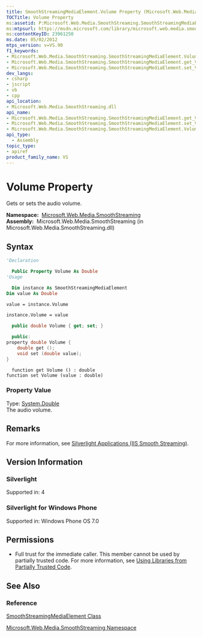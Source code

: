 ```yaml
---
title: SmoothStreamingMediaElement.Volume Property (Microsoft.Web.Media.SmoothStreaming)
TOCTitle: Volume Property
ms:assetid: P:Microsoft.Web.Media.SmoothStreaming.SmoothStreamingMediaElement.Volume
ms:mtpsurl: https://msdn.microsoft.com/library/microsoft.web.media.smoothstreaming.smoothstreamingmediaelement.volume(v=VS.90)
ms:contentKeyID: 23961250
ms.date: 05/02/2012
mtps_version: v=VS.90
f1_keywords:
- Microsoft.Web.Media.SmoothStreaming.SmoothStreamingMediaElement.Volume
- Microsoft.Web.Media.SmoothStreaming.SmoothStreamingMediaElement.get_Volume
- Microsoft.Web.Media.SmoothStreaming.SmoothStreamingMediaElement.set_Volume
dev_langs:
- csharp
- jscript
- vb
- cpp
api_location:
- Microsoft.Web.Media.SmoothStreaming.dll
api_name:
- Microsoft.Web.Media.SmoothStreaming.SmoothStreamingMediaElement.get_Volume
- Microsoft.Web.Media.SmoothStreaming.SmoothStreamingMediaElement.set_Volume
- Microsoft.Web.Media.SmoothStreaming.SmoothStreamingMediaElement.Volume
api_type:
  - Assembly
topic_type:
- apiref
product_family_name: VS
---
```


# Volume Property

Gets or sets the audio volume.

**Namespace:**  [Microsoft.Web.Media.SmoothStreaming](microsoft-web-media-smoothstreaming-namespace_1.md)  
**Assembly:**  Microsoft.Web.Media.SmoothStreaming (in Microsoft.Web.Media.SmoothStreaming.dll)

## Syntax

```vb
'Declaration

  Public Property Volume As Double
'Usage

  Dim instance As SmoothStreamingMediaElement
Dim value As Double

value = instance.Volume

instance.Volume = value
```

```csharp
  public double Volume { get; set; }
```

```cpp
  public:
property double Volume {
    double get ();
    void set (double value);
}
```

```jscript
  function get Volume () : double
function set Volume (value : double)
```

### Property Value

Type: [System.Double](https://msdn.microsoft.com/library/643eft0t)  
The audio volume.  

## Remarks

For more information, see [Silverlight Applications (IIS Smooth Streaming)](silverlight-applications.md).

## Version Information

### Silverlight

Supported in: 4  

### Silverlight for Windows Phone

Supported in: Windows Phone OS 7.0  

## Permissions

  - Full trust for the immediate caller. This member cannot be used by partially trusted code. For more information, see [Using Libraries from Partially Trusted Code](https://msdn.microsoft.com/library/8skskf63).

## See Also

### Reference

[SmoothStreamingMediaElement Class](smoothstreamingmediaelement-class-microsoft-web-media-smoothstreaming_1.md)

[Microsoft.Web.Media.SmoothStreaming Namespace](microsoft-web-media-smoothstreaming-namespace_1.md)

